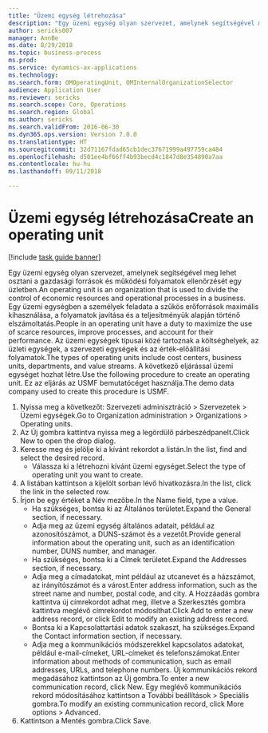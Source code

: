 ```yaml
--- 
title: "Üzemi egység létrehozása"
description: "Egy üzemi egység olyan szervezet, amelynek segítségével meg lehet osztani a gazdasági források és működési folyamatok ellenőrzését egy üzletben."
author: sericks007
manager: AnnBe
ms.date: 8/29/2018
ms.topic: business-process
ms.prod: 
ms.service: dynamics-ax-applications
ms.technology: 
ms.search.form: OMOperatingUnit, OMInternalOrganizationSelector
audience: Application User
ms.reviewer: sericks
ms.search.scope: Core, Operations
ms.search.region: Global
ms.author: sericks
ms.search.validFrom: 2016-06-30
ms.dyn365.ops.version: Version 7.0.0
ms.translationtype: HT
ms.sourcegitcommit: 32d71167fdad65cb1dec37671999a497759ca484
ms.openlocfilehash: d501ee4bf66ff4b93becd4c1847d8e354890a7aa
ms.contentlocale: hu-hu
ms.lasthandoff: 09/11/2018

---
```

# <a name="create-an-operating-unit"></a><span data-ttu-id="301a8-103">Üzemi egység létrehozása</span><span class="sxs-lookup"><span data-stu-id="301a8-103">Create an operating unit</span></span>

[!include [task guide banner](../../includes/task-guide-banner.md)]

<span data-ttu-id="301a8-104">Egy üzemi egység olyan szervezet, amelynek segítségével meg lehet osztani a gazdasági források és működési folyamatok ellenőrzését egy üzletben.</span><span class="sxs-lookup"><span data-stu-id="301a8-104">An operating unit is an organization that is used to divide the control of economic resources and operational processes in a business.</span></span> <span data-ttu-id="301a8-105">Egy üzemi egységben a személyek feladata a szűkös erőforrások maximális kihasználása, a folyamatok javítása és a teljesítményük alapján történő elszámoltatás.</span><span class="sxs-lookup"><span data-stu-id="301a8-105">People in an operating unit have a duty to maximize the use of scarce resources, improve processes, and account for their performance.</span></span> <span data-ttu-id="301a8-106">Az üzemi egységek típusai közé tartoznak a költséghelyek, az üzleti egységek, a szervezeti egységek és az érték-előállítási folyamatok.</span><span class="sxs-lookup"><span data-stu-id="301a8-106">The types of operating units include cost centers, business units, departments, and value streams.</span></span> <span data-ttu-id="301a8-107">A következő eljárással üzemi egységet hozhat létre.</span><span class="sxs-lookup"><span data-stu-id="301a8-107">Use the following procedure to create an operating unit.</span></span> <span data-ttu-id="301a8-108">Ez az eljárás az USMF bemutatócéget használja.</span><span class="sxs-lookup"><span data-stu-id="301a8-108">The demo data company used to create this procedure is USMF.</span></span>

1. <span data-ttu-id="301a8-109">Nyissa meg a következőt: Szervezeti adminisztráció > Szervezetek > Üzemi egységek.</span><span class="sxs-lookup"><span data-stu-id="301a8-109">Go to Organization administration > Organizations > Operating units.</span></span>
2. <span data-ttu-id="301a8-110">Az Új gombra kattintva nyissa meg a legördülő párbeszédpanelt.</span><span class="sxs-lookup"><span data-stu-id="301a8-110">Click New to open the drop dialog.</span></span>
3. <span data-ttu-id="301a8-111">Keresse meg és jelölje ki a kívánt rekordot a listán.</span><span class="sxs-lookup"><span data-stu-id="301a8-111">In the list, find and select the desired record.</span></span>
    * <span data-ttu-id="301a8-112">Válassza ki a létrehozni kívánt üzemi egységet.</span><span class="sxs-lookup"><span data-stu-id="301a8-112">Select the type of operating unit you want to create.</span></span>  
4. <span data-ttu-id="301a8-113">A listában kattintson a kijelölt sorban lévő hivatkozásra.</span><span class="sxs-lookup"><span data-stu-id="301a8-113">In the list, click the link in the selected row.</span></span>
5. <span data-ttu-id="301a8-114">Írjon be egy értéket a Név mezőbe.</span><span class="sxs-lookup"><span data-stu-id="301a8-114">In the Name field, type a value.</span></span>
    * <span data-ttu-id="301a8-115">Ha szükséges, bontsa ki az Általános területet.</span><span class="sxs-lookup"><span data-stu-id="301a8-115">Expand the General section, if necessary.</span></span>  
    * <span data-ttu-id="301a8-116">Adja meg az üzemi egység általános adatait, például az azonosítószámot, a DUNS-számot és a vezetőt.</span><span class="sxs-lookup"><span data-stu-id="301a8-116">Provide general information about the operating unit, such as an identification number, DUNS number, and manager.</span></span>    
    * <span data-ttu-id="301a8-117">Ha szükséges, bontsa ki a Címek területet.</span><span class="sxs-lookup"><span data-stu-id="301a8-117">Expand the Addresses section, if necessary.</span></span>  
    * <span data-ttu-id="301a8-118">Adja meg a címadatokat, mint például az utcanevet és a házszámot, az irányítószámot és a várost.</span><span class="sxs-lookup"><span data-stu-id="301a8-118">Enter address information, such as the street name and number, postal code, and city.</span></span> <span data-ttu-id="301a8-119">A Hozzáadás gombra kattintva új címrekordot adhat meg, illetve a Szerkesztés gombra kattintva meglévő címrekordot módosíthat.</span><span class="sxs-lookup"><span data-stu-id="301a8-119">Click Add to enter a new address record, or click Edit to modify an existing address record.</span></span>   
    * <span data-ttu-id="301a8-120">Bontsa ki a Kapcsolattartási adatok szakaszt, ha szükséges.</span><span class="sxs-lookup"><span data-stu-id="301a8-120">Expand the Contact information section, if necessary.</span></span>  
    * <span data-ttu-id="301a8-121">Adja meg a kommunikációs módszerekkel kapcsolatos adatokat, például e-mail-címeket, URL-címeket és telefonszámokat.</span><span class="sxs-lookup"><span data-stu-id="301a8-121">Enter information about methods of communication, such as email addresses, URLs, and telephone numbers.</span></span> <span data-ttu-id="301a8-122">Új kommunikációs rekord megadásához kattintson az Új gombra.</span><span class="sxs-lookup"><span data-stu-id="301a8-122">To enter a new communication record, click New.</span></span> <span data-ttu-id="301a8-123">Egy meglévő kommunikációs rekord módosításához kattintson a További beállítások > Speciális gombra.</span><span class="sxs-lookup"><span data-stu-id="301a8-123">To modify an existing communication record, click More options > Advanced.</span></span>   
6. <span data-ttu-id="301a8-124">Kattintson a Mentés gombra.</span><span class="sxs-lookup"><span data-stu-id="301a8-124">Click Save.</span></span>


